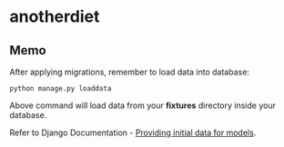 # anotherdiet

## Memo

After applying migrations, remember to load data into database:

`python manage.py loaddata`

Above command will load data from your **fixtures** directory inside your database.

Refer to Django Documentation - [Providing initial data for models](https://docs.djangoproject.com/en/1.10/howto/initial-data).
